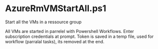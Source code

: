 # AzureRmVMStartAll.ps1

   Start all the VMs in a ressource group

   All VMs are started in parrelel with Powershell Workflows. 
   Enter subscription credentials at prompt. 
   Token is saved in a temp file, used for workflow (parralal tasks), its removed at the end.

